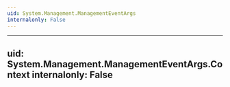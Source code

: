 ```yaml
---
uid: System.Management.ManagementEventArgs
internalonly: False
---
```


---
uid: System.Management.ManagementEventArgs.Context
internalonly: False
---
